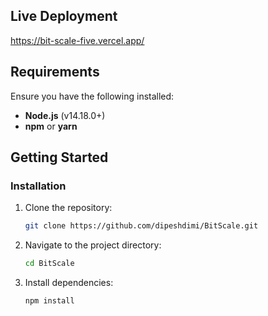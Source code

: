 ## Live Deployment
https://bit-scale-five.vercel.app/

## Requirements

Ensure you have the following installed:

- **Node.js** (v14.18.0+)
- **npm** or **yarn**

## Getting Started

### Installation

1. Clone the repository:
   ```bash
   git clone https://github.com/dipeshdimi/BitScale.git
   ```

2. Navigate to the project directory:
   ```bash
   cd BitScale
   ```
   
3. Install dependencies:
   ```bash
   npm install
   ```

